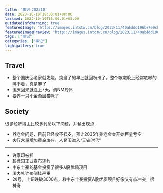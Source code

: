 ```yaml
---
title: '事记-202310'
date: 2023-10-10T18:00:01+08:00
lastmod: 2023-10-10T18:00:01+08:00
outdatedInfoWarning: true
featuredImage: "https://images.intotw.cn/blog/2023/11/40abddd196be7e9cb79b83534d4983a4.webp"
featuredImagePreview: "https://images.intotw.cn/blog/2023/11/40abddd196be7e9cb79b83534d4983a4.webp"
tags: ["事记"]
categories: ["事记"]
lightgallery: true
---
```


## Travel

+ 整个国庆回老家就发烧，烧退了的早上就回杭州了，整个咳嗽晚上经常咳嗽的睡不着，真是麻了
+ 国庆回来就连上7天，调NM的休
+ 要养一只小金渐层猫咪了



## Society

很多经济博主比较多讨论以下问题，并输出观点

+ 养老金问题，目前已经收不抵支，预计2035年养老金会开始巨量亏空
+ 央行大量增加黄金库存，人民币进入“无锚时代”

---

+ 许家印被抓
+ 碧桂园正式宣布违约
+ 中东土豪的基金投资了很多A股优质项目
+ 国内外油价倒挂严重
+ 20号，上证跌破3000点，和中东土豪投资A股优质项目好像又有点冲突，很神奇
